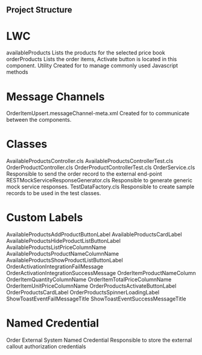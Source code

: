## Project Structure

# LWC
availableProducts
Lists the products for the selected price book
orderProducts
Lists the order items, Activate button is located in this component.
Utility
Created for to manage commonly used Javascript methods

# Message Channels
OrderItemUpsert.messageChannel-meta.xml
Created for to communicate between the components.

# Classes
AvailableProductsController.cls
AvailableProductsControllerTest.cls
OrderProductController.cls
OrderProductControllerTest.cls
OrderService.cls
Responsible to send the order record to the external end-point
RESTMockServiceResponseGenerator.cls
Responsible to generate generic mock service responses.
TestDataFactory.cls
Responsible to create sample records to be used in the test classes.

# Custom Labels
AvailableProductsAddProductButtonLabel
AvailableProductsCardLabel
AvailableProductsHideProductListButtonLabel
AvailableProductsListPriceColumnName
AvailableProductsProductNameColumnName
AvailableProductsShowProductListButtonLabel
OrderActivationIntegrationFailMessage
OrderActivationIntegrationSuccessMessage
OrderItemProductNameColumn
OrderItemQuantityColumnName
OrderItemTotalPriceColumnName
OrderItemUnitPriceColumnName
OrderProductsActivateButtonLabel
OrderProductsCardLabel
OrderProductsSpinnerLoadingLabel
ShowToastEventFailMessageTitle
ShowToastEventSuccessMessageTitle 

# Named Credential
Order External System Named Credential
Responsible to store the external callout authorization credentials
